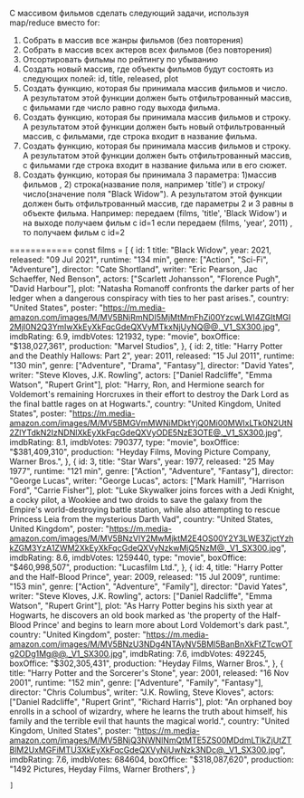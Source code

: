 C массивом фильмов сделать следующий задачи, используя map/reduce вместо for:
1. Собрать в массив все жанры фильмов (без повторения)
2. Собрать в массив всех актеров всех фильмов (без повторения)
3. Отсортировать фильмы по рейтингу по убыванию
4. Создать новый массив, где объекты фильмов будут состоять из следующих полей: id, title, released, plot
5. Создать функцию, которая бы принимала массив фильмов и число. А результатом этой функции должен быть отфильтрованный массив, с фильмами где число равно году выхода фильма.
6. Создать функцию, которая бы принимала массив фильмов и строку. А результатом этой функции должен быть новый отфильтрованный массив, с фильмами, где строка входит в название фильма.
7. Создать функцию, которая бы принимала массив фильмов и строку. А результатом этой функции должен быть отфильтрованный массив, с фильмами где строка входит в название фильма или в его сюжет.
8. Создать функцию, которая бы принимала 3 параметра: 1)массив фильмов , 2) строка(название поля, например 'title') и строку/число(значение поля "Black Widow"). А результатом этой функции должен быть отфильтрованный массив, где параметры 2 и 3 равны в объекте фильма. Например: передаем (films, 'title', 'Black Widow') и на выходе получаем фильм с id=1 если передаем (films, 'year', 2011) , то получаем фильм с id=2

============
 const films = [
        {
					id: 1
					title: "Black Widow",
					year: 2021,
					released: "09 Jul 2021",
					runtime: "134 min",
					genre: ["Action", "Sci-Fi", "Adventure"],
					director: "Cate Shortland",
					writer: "Eric Pearson, Jac Schaeffer, Ned Benson",
					actors: ["Scarlett Johansson", "Florence Pugh", "David Harbour"],
					plot: "Natasha Romanoff confronts the darker parts of her ledger when a dangerous conspiracy with ties to her past arises.",
					country: "United States",
					poster: "https://m.media-amazon.com/images/M/MV5BNjRmNDI5MjMtMmFhZi00YzcwLWI4ZGItMGI2MjI0N2Q3YmIwXkEyXkFqcGdeQXVyMTkxNjUyNQ@@._V1_SX300.jpg",
					imdbRating: 6.9,
					imdbVotes: 121932,
					type: "movie",
					boxOffice: "$138,027,361",
					production: "Marvel Studios",
        },
				{
					id: 2,
					title: "Harry Potter and the Deathly Hallows: Part 2",
					year: 2011,
					released: "15 Jul 2011",
					runtime: "130 min",
					genre: ["Adventure", "Drama", "Fantasy"],
					director: "David Yates",
					writer: "Steve Kloves, J.K. Rowling",
					actors: ["Daniel Radcliffe", "Emma Watson", "Rupert Grint"],
				    plot: "Harry, Ron, and Hermione search for Voldemort's remaining Horcruxes in their effort to destroy the Dark Lord as the final battle rages on at Hogwarts.",
					country: "United Kingdom, United States",
					poster: "https://m.media-amazon.com/images/M/MV5BMGVmMWNiMDktYjQ0Mi00MWIxLTk0N2UtN2ZlYTdkN2IzNDNlXkEyXkFqcGdeQXVyODE5NzE3OTE@._V1_SX300.jpg",
					imdbRating: 8.1,
					imdbVotes: 790377,
					type: "movie",
					boxOffice: "$381,409,310",
					production: "Heyday Films, Moving Picture Company, Warner Bros.",
				},
				{
					id: 3,
					title: "Star Wars",
					year: 1977,
					released: "25 May 1977",
					runtime: "121 min",
					genre: ["Action", "Adventure", "Fantasy"],
					director: "George Lucas",
					writer: "George Lucas",
					actors: ["Mark Hamill", "Harrison Ford", "Carrie Fisher"],
						plot: "Luke Skywalker joins forces with a Jedi Knight, a cocky pilot, a Wookiee and two droids to save the galaxy from the Empire's world-destroying battle station, while also attempting to rescue Princess Leia from the mysterious Darth Vad",
					country: "United States, United Kingdom",
					poster: "https://m.media-amazon.com/images/M/MV5BNzVlY2MwMjktM2E4OS00Y2Y3LWE3ZjctYzhkZGM3YzA1ZWM2XkEyXkFqcGdeQXVyNzkwMjQ5NzM@._V1_SX300.jpg",
					imdbRating: 8.6,
					imdbVotes: 1259440,
					type: "movie",
					boxOffice: "$460,998,507",
					production: "Lucasfilm Ltd.",
				},
				{ 
					id: 4,
					title: "Harry Potter and the Half-Blood Prince",
					year: 2009,
					released: "15 Jul 2009",
					runtime: "153 min",
					genre: ["Action", "Adventure", "Family"],
					director: "David Yates",
					writer: "Steve Kloves, J.K. Rowling",
					actors: ["Daniel Radcliffe", "Emma Watson", "Rupert Grint"],
					plot: "As Harry Potter begins his sixth year at Hogwarts, he discovers an old book marked as 'the property of the Half-Blood Prince' and begins to learn more about Lord Voldemort\'s dark past.",
					country: "United Kingdom",
					poster: "https://m.media-amazon.com/images/M/MV5BNzU3NDg4NTAyNV5BMl5BanBnXkFtZTcwOTg2ODg1Mg@@._V1_SX300.jpg",
					imdbRating: 7.6,
					imdbVotes: 492245,
					boxOffice: "$302,305,431",
					production: "Heyday Films, Warner Bros.",
				}, 
				{
					title: "Harry Potter and the Sorcerer's Stone",
					year: 2001,
					released: "16 Nov 2001",
					runtime: "152 min",
					genre: ["Adventure", "Family", "Fantasy"],
					director: "Chris Columbus",
					writer: "J.K. Rowling, Steve Kloves",
					actors: ["Daniel Radcliffe", "Rupert Grint", "Richard Harris"],
					plot: "An orphaned boy enrolls in a school of wizardry, where he learns the truth about himself, his family and the terrible evil that haunts the magical world.",
					country: "United Kingdom, United States",
					poster: "https://m.media-amazon.com/images/M/MV5BNjQ3NWNlNmQtMTE5ZS00MDdmLTlkZjUtZTBlM2UxMGFiMTU3XkEyXkFqcGdeQXVyNjUwNzk3NDc@._V1_SX300.jpg",
					imdbRating: 7.6,
					imdbVotes: 684604,
					boxOffice: "$318,087,620",
					production: "1492 Pictures, Heyday Films, Warner Brothers",
				}
        
    ]
